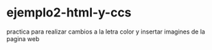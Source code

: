 # ejemplo2-html-y-ccs
practica para realizar cambios a la letra color y insertar imagines de la pagina web

